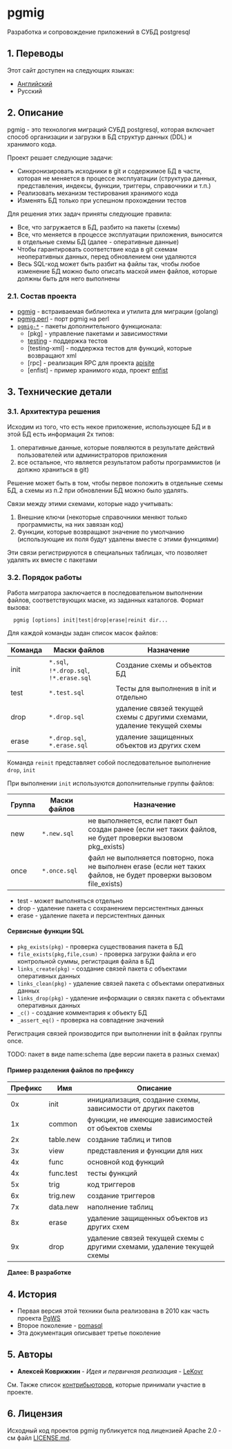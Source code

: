 # pgmig

Разработка и сопровождение приложений в СУБД postgresql

## 1. Переводы

Этот сайт доступен на следующих языках:

* [Английский](/)
* Русский

## 2. Описание

pgmig - это технология миграций СУБД postgresql, которая включает способ организации и загрузки в БД структур данных (DDL) и хранимого кода.

Проект решает следующие задачи:
* Синхронизировать исходники в git и содержимое БД в части, которая не меняется в процессе эксплуатации (структура данных, представления, индексы, функции, триггеры, справочники и т.п.)
* Реализовать механизм тестирования хранимого кода
* Изменять БД только при успешном прохождении тестов

Для решения этих задач приняты следующие правила:

* Все, что загружается в БД, разбито на пакеты (схемы)
* Все, что меняется в процессе эксплуатации приложения, выносится в отдельные схемы БД (далее - оперативные данные)
* Чтобы гарантировать соответствие кода в git схемам неоперативных данных, перед обновлением они удаляются
* Весь SQL-код может быть разбит на файлы так, чтобы любое изменение БД можно было описать маской имен файлов, которые должны быть для него выполнены

### 2.1. Состав проекта

* [pgmig](https://github.com/pgmig/pgmig) - встраиваемая библиотека и утилита для миграции (golang)
* [pgmig.perl](https://github.com/pgmig/pgmig.perl) - порт pgmig на perl
* [`pgmig-*`](https://github.com/pgmig?q=pgmig-*) - пакеты дополнительного функционала:
  * [pkg] - управление пакетами и зависимостями
  * [testing](https://github.com/pgmig/pgmig-testing) - поддержка тестов
  * [testing-xml] - поддержка тестов для функций, которые возвращают xml
  * [rpc] - реализация RPC для проекта [apisite]()
  * [enfist] - пример хранимого кода, проект [enfist]()

## 3. Технические детали

### 3.1. Архитектура решения

Исходим из того, что есть некое приложение, использующее БД и в этой БД есть информация 2х типов:
1. оперативные данные, которые появляются в результате действий пользователей или администраторов приложения
2. все остальное, что является результатом работы программистов (и должно храниться в git)

Решение может быть в том, чтобы первое положить в отдельные схемы БД, а схемы из п.2 при обновлении БД можно было удалять.

Связи между этими схемами, которые надо учитывать:
1. Внешние ключи (некоторые справочники меняют только программисты, на них завязан код)
2. Функции, которые возвращают значение по умолчанию (использующие их поля будут удалены вместе с этими функциями)

Эти связи регистрируются в специальных таблицах, что позволяет удалять их вместе с пакетами

### 3.2. Порядок работы

Работа мигратора заключается в последовательном выполнении файлов, соответствующих маске, из заданных каталогов.
Формат вызова:
```
  pgmig [options] init|test|drop|erase|reinit dir...
```
Для каждой команды задан список масок файлов:

Команда| Маски файлов| Назначение
-------|------------ |--------
init   | `*.sql`, `!*.drop.sql`, `!*.erase.sql` | Создание схемы и объектов БД
test   | `*.test.sql` | Тесты для выполнения в init и отдельно
drop  | `*.drop.sql` | удаление связей текущей схемы с другими схемами, удаление текущей схемы
erase   | `*.drop.sql`, `*.erase.sql` | удаление защищенных объектов из других схем

Команда `reinit` представляет собой последовательное выполнение `drop`, `init`

При выполнении `init` используются дополнительные группы файлов:

Группа | Маски файлов | Назначение
-------|--------------|--------
new   | `*.new.sql`  | не выполняется, если пакет был создан ранее (если нет таких файлов, не будет проверки вызовом pkg_exists)
once   | `*.once.sql`   | файл не выполняется повторно, пока не выполнен erase (если нет таких файлов, не будет проверки вызовом file_exists)

* test - может выполняться отдельно
* drop - удаление пакета с сохранением персистентных данных
* erase - удаление пакета и персистентных данных

#### Сервисные функции SQL

* `pkg_exists(pkg)` - проверка существования пакета в БД
* `file_exists(pkg,file,csum)` - проверка загрузки файла и его контрольной суммы, регистрация файла в БД
* `links_create(pkg)` - создание связей пакета с объектами оперативных данных
* `links_clean(pkg)` - удаление связей пакета с объектами оперативных данных
* `links_drop(pkg)` - удаление информации о связях пакета с объектами оперативных данных
* `_c()` - создание комментария к объекту БД
* `_assert_eq()` - проверка на совпадение значений

Регистрация связей производится при выполнении init в файлах группы once.


TODO: пакет в виде name:schema (две версии пакета в разных схемах)

#### Пример разделения файлов по префиксу

Префикс |Имя|Описание
---|-----------|--------
0x | init   | инициализация, создание схемы, зависимости от других пакетов
1x | common | функции, не имеющие зависимостей от объектов схемы
2x | table.new  | создание таблиц и типов
3x | view  | представления и функции для них
4x | func   | основной код функций
4x | func.test   | тесты функций
5x | trig  | код триггеров
6x | trig.new   | создание триггеров
7x | data.new   |наполнение таблиц
8x | erase  | удаление защищенных объектов из других схем
9x | drop   | удаление связей текущей схемы с другими схемами, удаление текущей схемы

**Далее: В разработке**

## 4. История

* Первая версия этой техники была реализована в 2010 как часть проекта [PgWS](https://github.com/LeKovr/pgws)
* Второе поколение - [pomasql](https://github.com/pomasql)
* Эта документация описывает третье поколение

## 5. Авторы

* **Алексей Коврижкин** - *Идея и первичная реализация* - [LeKovr](https://github.com/LeKovr)

См. Также список [контрибьюторов](https://github.com/pomasql/poma/graphs/contributors), которые принимали участие в проекте.

## 6. Лицензия

Исходный код проектов pgmig публикуется под лицензией Apache 2.0 - см файл [LICENSE.md](https://github.com/pgmig/pgmig/blob/master/LICENSE).
